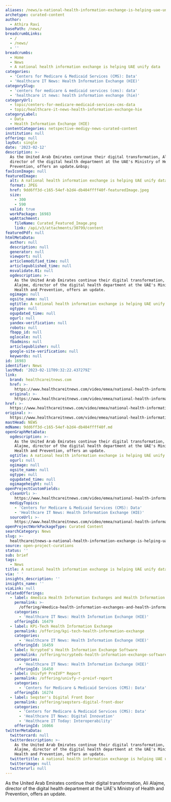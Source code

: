 ```yaml
---
aliases: /news/a-national-health-information-exchange-is-helping-uae-unify-data
archetype: curated-content
author:
  - Athira Ravi
basePath: /news/
breadcrumbLinks:
  - /
  - /news/
  - ''
breadcrumbs:
  - Home
  - News
  - A national health information exchange is helping UAE unify data
categories:
  - 'Centers for Medicare & Medicaid Services (CMS): Data'
  - 'Healthcare IT News: Health Information Exchange (HIE)'
categorySlug:
  - 'centers for medicare & medicaid services (cms): data'
  - 'healthcare it news: health information exchange (hie)'
categoryUrl:
  - topic/centers-for-medicare-medicaid-services-cms-data
  - topic/healthcare-it-news-health-information-exchange-hie
categoryLabel:
  - Data
  - Health Information Exchange (HIE)
contentCategories: netspective-medigy-news-curated-content
institution: null
offering: null
layOut: single
date: '2023-02-12'
description: >-
  As the United Arab Emirates continue their digital transformation, Ali Alajme,
  director of the digital health department at the UAE's Ministry of Health and
  Prevention, offers an update.&nbsp;
favIconImage: null
featuredImage:
  alt: A national health information exchange is helping UAE unify data
  format: JPEG
  href: 9dd6ff3d-c165-54ef-b2d4-db404ffff40f-featuredImage.jpeg
  size:
    - 300
    - 590
  valid: true
  workPackage: 16983
  wpAttachment:
    fileName: Curated_Featured_Image.png
    link: /api/v3/attachments/30799/content
featuredPdf: null
htmlMetaData:
  author: null
  description: null
  generator: null
  viewport: null
  articlemodified_time: null
  articlepublished_time: null
  msvalidate.01: null
  ogdescription: >-
    As the United Arab Emirates continue their digital transformation, Ali
    Alajme, director of the digital health department at the UAE's Ministry of
    Health and Prevention, offers an update.
  ogimage: null
  ogsite_name: null
  ogtitle: A national health information exchange is helping UAE unify data
  ogtype: null
  ogupdated_time: null
  ogurl: null
  yandex-verification: null
  robots: null
  fbapp_id: null
  oglocale: null
  fbadmins: null
  articlepublisher: null
  google-site-verification: null
  keywords: null
id: 16983
identifier: News
lastMod: '2023-02-11T09:32:22.437279Z'
link:
  brand: healthcareitnews.com
  href: >-
    https://www.healthcareitnews.com/video/emea/national-health-information-exchange-helping-uae-unify-data
  original: >-
    https://www.healthcareitnews.com/video/emea/national-health-information-exchange-helping-uae-unify-data
href: >-
  https://www.healthcareitnews.com/video/emea/national-health-information-exchange-helping-uae-unify-data
original: >-
  https://www.healthcareitnews.com/video/emea/national-health-information-exchange-helping-uae-unify-data
mastHead: NEWS
mdName: 9dd6ff3d-c165-54ef-b2d4-db404ffff40f.md
openGraphMetaData:
  ogdescription: >-
    As the United Arab Emirates continue their digital transformation, Ali
    Alajme, director of the digital health department at the UAE's Ministry of
    Health and Prevention, offers an update.
  ogtitle: A national health information exchange is helping UAE unify data
  ogurl: null
  ogimage: null
  ogsite_name: null
  ogtype: null
  ogupdated_time: null
  ogimageheight: null
openProjectCustomFields:
  cleanUrl: >-
    https://www.healthcareitnews.com/video/emea/national-health-information-exchange-helping-uae-unify-data
  medigyTopics:
    - 'Centers for Medicare & Medicaid Services (CMS): Data'
    - 'Healthcare IT News: Health Information Exchange (HIE)'
  sourceUrl: >-
    https://www.healthcareitnews.com/video/emea/national-health-information-exchange-helping-uae-unify-data
openProjectWorkPackageType: Curated Content
searchCategory: News
slug: >-
  healthcareitnews-a-national-health-information-exchange-is-helping-uae-unify-data
source: open-project-curations
status: ''
sub: brief
tags:
  - News
title: A national health information exchange is helping UAE unify data
via: ' '
insights_description: ''
insights_name: ''
viaLink: null
relatedOfferings:
  - label: 4medica Health Information Exchanges and Health Information Networks
    permalink: >-
      /offering/4medica-health-information-exchanges-and-health-information-networks
    categories:
      - 'Healthcare IT News: Health Information Exchange (HIE)'
    offeringId: 16479
  - label: KPi-Tech Health Information Exchange
    permalink: /offering/kpi-tech-health-information-exchange
    categories:
      - 'Healthcare IT News: Health Information Exchange (HIE)'
    offeringId: 16459
  - label: Ncrypted's Health Information Exchange Software
    permalink: /offering/ncrypteds-health-information-exchange-software
    categories:
      - 'Healthcare IT News: Health Information Exchange (HIE)'
    offeringId: 16450
  - label: Univfy® PreIVF™ Report
    permalink: /offering/univfy-r-preivf-report
    categories:
      - 'Centers for Medicare & Medicaid Services (CMS): Data'
    offeringId: 16274
  - label: Seqster's Digital Front Door
    permalink: /offering/seqsters-digital-front-door
    categories:
      - 'Centers for Medicare & Medicaid Services (CMS): Data'
      - 'Healthcare IT News: Digital Innovation'
      - 'Healthcare IT Today: Interoperability'
    offeringId: 16066
twitterMetaData:
  twittercard: null
  twitterdescription: >-
    As the United Arab Emirates continue their digital transformation, Ali
    Alajme, director of the digital health department at the UAE's Ministry of
    Health and Prevention, offers an update.
  twittertitle: A national health information exchange is helping UAE unify data
  twitterimage: null
  twitterurl: null
---
```

<p>As the United Arab Emirates continue their digital transformation, Ali Alajme, director of the digital health department at the UAE's Ministry of Health and Prevention, offers an update.<br>&nbsp;</p>